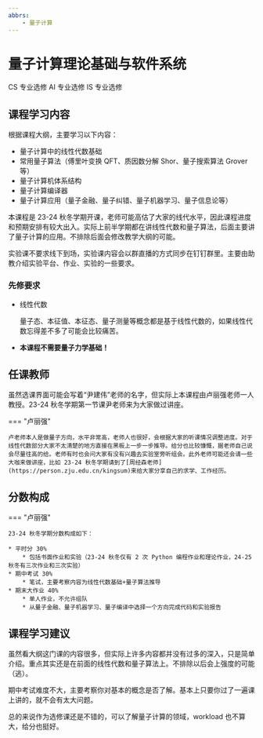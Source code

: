 ```yaml
---
abbrs:
    - 量子计算
---
```


# 量子计算理论基础与软件系统

<div class="badges">
<span class="badge cs-badge">CS 专业选修</span>
<span class="badge ai-badge">AI 专业选修</span>
<span class="badge is-badge">IS 专业选修</span>
</div>

## 课程学习内容

根据课程大纲，主要学习以下内容：

* 量子计算中的线性代数基础
* 常用量子算法（傅里叶变换 QFT、质因数分解 Shor、量子搜索算法 Grover 等）
* 量子计算机体系结构
* 量子计算编译器
* 量子计算应用（量子金融、量子纠错、量子机器学习、量子信息论等）

本课程是 23-24 秋冬学期开课，老师可能高估了大家的线代水平，因此课程进度和预期安排有较大出入。实际上前半学期都在讲线性代数和量子算法，后面主要讲了量子计算的应用。不排除后面会修改教学大纲的可能。

实验课不要求线下到场，实验课内容会以群直播的方式同步在钉钉群里。主要由助教介绍实验平台、作业、实验的一些要求。

### 先修要求

* 线性代数

    量子态、本征值、本征态、量子测量等概念都是基于线性代数的，如果线性代数忘得差不多了可能会比较痛苦。

* **本课程不需要量子力学基础！**

## 任课教师

虽然选课界面可能会写着“尹建伟”老师的名字，但实际上本课程由卢丽强老师一人教授。23-24 秋冬学期第一节课尹老师来为大家做过讲座。

=== "卢丽强"

    卢老师本人是做量子方向，水平非常高，老师人也很好，会根据大家的听课情况调整进度。对于线性代数部分大家不太清楚的地方直接在黑板上一步一步推导。给分也比较慷慨，据老师自己说会尽量往高的给。老师有时也会问大家有没有兴趣去实验室旁听组会。此外老师可能还会请一些大咖来做讲座，比如 23-24 秋冬学期请到了[周经森老师](https://person.zju.edu.cn/kingsum)来给大家分享自己的求学、工作经历。

## 分数构成

=== "卢丽强"

    23-24 秋冬学期分数构成如下：

    * 平时分 30%
        * 包括书面作业和实验（23-24 秋冬仅有 2 次 Python 编程作业和理论作业，24-25 秋冬有三次作业和三次实验）
    * 期中考试 30%
        * 笔试，主要考察内容为线性代数基础+量子算法推导
    * 期末大作业 40%
        * 单人作业，不允许组队
        * 从量子金融、量子机器学习、量子编译中选择一个方向完成代码和实验报告

## 课程学习建议

虽然看大纲这门课的内容很多，但实际上许多内容都并没有过多的深入，只是简单介绍。重点其实还是在前面的线性代数和量子算法上。不排除以后会上强度的可能（逃）。

期中考试难度不大，主要考察你对基本的概念是否了解。基本上只要你过了一遍课上讲的，就不会有太大问题。

总的来说作为选修课还是不错的，可以了解量子计算的领域，workload 也不算大，给分也挺好。
